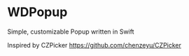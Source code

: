 # WDPopup

Simple, customizable Popup written in Swift

Inspired by CZPicker https://github.com/chenzeyu/CZPicker
